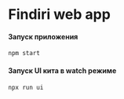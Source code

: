 # Findiri web app

#### Запуск приложения
`npm start`

#### Запуск UI кита в watch режиме
`npx run ui`


